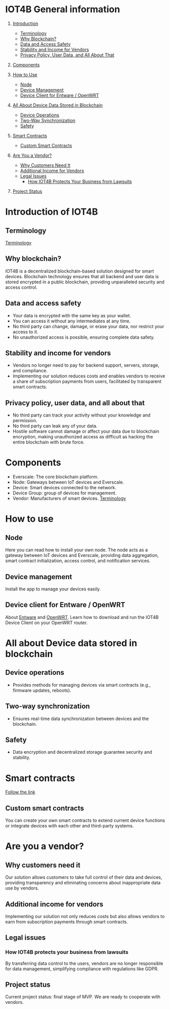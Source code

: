 # IOT4B General information
1. [Introduction](#introduction)
    - [Terminology](*https://github.com/ever-iot/docs/blob/main/terminology.md)
    - [Why Blockchain?](#why-blockchain)
    - [Data and Access Safety](#data-and-access-safety)
    - [Stability and Income for Vendors](#stability-and-income-for-vendors)
    - [Privacy Policy, User Data, and All About That](#privacy-policy-user-data-and-all-about-that)

2. [Components](#components)

3. [How to Use](#how-to-use)
    - [Node](#node-1)
    - [Device Management](#device-management)
    - [Device Client for Entware / OpenWRT](#device-client-for-entware-openwrt)

4. [All About Device Data Stored in Blockchain](#all-about-device-data-stored-in-blockchain)
    - [Device Operations](#device-operations)
    - [Two-Way Synchronization](#two-way-synchronization)
    - [Safety](#safety)

5. [Smart Contracts](#smart-contracts)
    - [Custom Smart Contracts](#custom-smart-contracts)

6. [Are You a Vendor?](#are-you-a-vendor)
    - [Why Customers Need It](#why-customers-need-it)
    - [Additional Income for Vendors](#additional-income-for-vendors)
    - [Legal Issues](#legal-issues)
        - [How IOT4B Protects Your Business from Lawsuits](#how-iot4b-protects-your-business-from-lawsuits)

7. [Project Status](#project-status)

# Introduction of IOT4B

## Terminology
[Terminology](*https://github.com/ever-iot/docs/blob/main/terminology.md)

## Why blockchain?
IOT4B is a decentralized blockchain-based solution designed for smart devices. Blockchain technology ensures that all backend and user data is stored encrypted in a public blockchain, providing unparalleled security and access control.

## Data and access safety
- Your data is encrypted with the same key as your wallet.
- You can access it without any intermediates at any time.
- No third party can change, damage, or erase your data, nor restrict your access to it.
- No unauthorized access is possible, ensuring complete data safety.

## Stability and income for vendors
- Vendors no longer need to pay for backend support, servers, storage, and compliance.
- Implementing our solution reduces costs and enables vendors to receive a share of subscription payments from users, facilitated by transparent smart contracts.

## Privacy policy, user data, and all about that
- No third party can track your activity without your knowledge and permission.
- No third party can leak any of your data.
- Hostile software cannot damage or affect your data due to blockchain encryption, making unauthorized access as difficult as hacking the entire blockchain with brute force.

# Components
- Everscale: The core blockchain platform.
- Node: Gateways between IoT devices and Everscale.
- Device: Smart devices connected to the network.
- Device Group: group of devices for management.
- Vendor: Manufacturers of smart devices.
[Terminology](*https://github.com/ever-iot/docs/blob/main/terminology.md)

# How to use

## Node
Here you can read how to install your own node. The node acts as a gateway between IoT devices and Everscale, providing data aggregation, smart contract initialization, access control, and notification services.

## Device management
Install the app to manage your devices easily.

## Device client for Entware / OpenWRT
About [Entware](https://github.com/Entware) and [OpenWRT](https://github.com/openwrt).
Learn how to download and run the IOT4B Device Client on your OpenWRT router.

# All about Device data stored in blockchain

## Device operations
- Provides methods for managing devices via smart contracts (e.g., firmware updates, reboots).

## Two-way synchronization
- Ensures real-time data synchronization between devices and the blockchain.

## Safety
- Data encryption and decentralized storage guarantee security and stability.

# Smart contracts

[Follow the link](https://github.com/ever-iot/docs/blob/main/Contracts.md#smart-contracts)

## Custom smart contracts
You can create your own smart contracts to extend current device functions or integrate devices with each other and third-party systems.

# Are you a vendor?

## Why customers need it
Our solution allows customers to take full control of their data and devices, providing transparency and eliminating concerns about inappropriate data use by vendors.

## Additional income for vendors
Implementing our solution not only reduces costs but also allows vendors to earn from subscription payments through smart contracts.

## Legal issues

### How IOT4B protects your business from lawsuits
By transferring data control to the users, vendors are no longer responsible for data management, simplifying compliance with regulations like GDPR.

## Project status
Current project status: final stage of MVP.
We are ready to cooperate with vendors.



